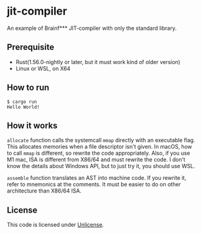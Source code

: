 # jit-compiler

An example of Brainf\*\*\* JIT-compiler with only the standard library.

## Prerequisite

- Rust(1.56.0-nightly or later, but it must work kind of older version)
- Linux or WSL, on X64

## How to run

```console
$ cargo run
Hello World!
```

## How it works

`allocate` function calls the systemcall `mmap` directly with an executable flag.
This allocates memories when a file descriptor isn't given.
In macOS, how to call `mmap` is different, so rewrite the code appropriately.
Also, if you use M1 mac,  ISA is different from X86/64 and must rewrite the code.
I don't know the details about Windows API, but to just try it, you should use WSL.

`assemble` function translates an AST into machine code.
If you rewrite it, refer to mnemonics at the comments.
It must be easier to do on other architecture than X86/64 ISA.

## License
This code is licensed under [Unlicense](LICENSE).
